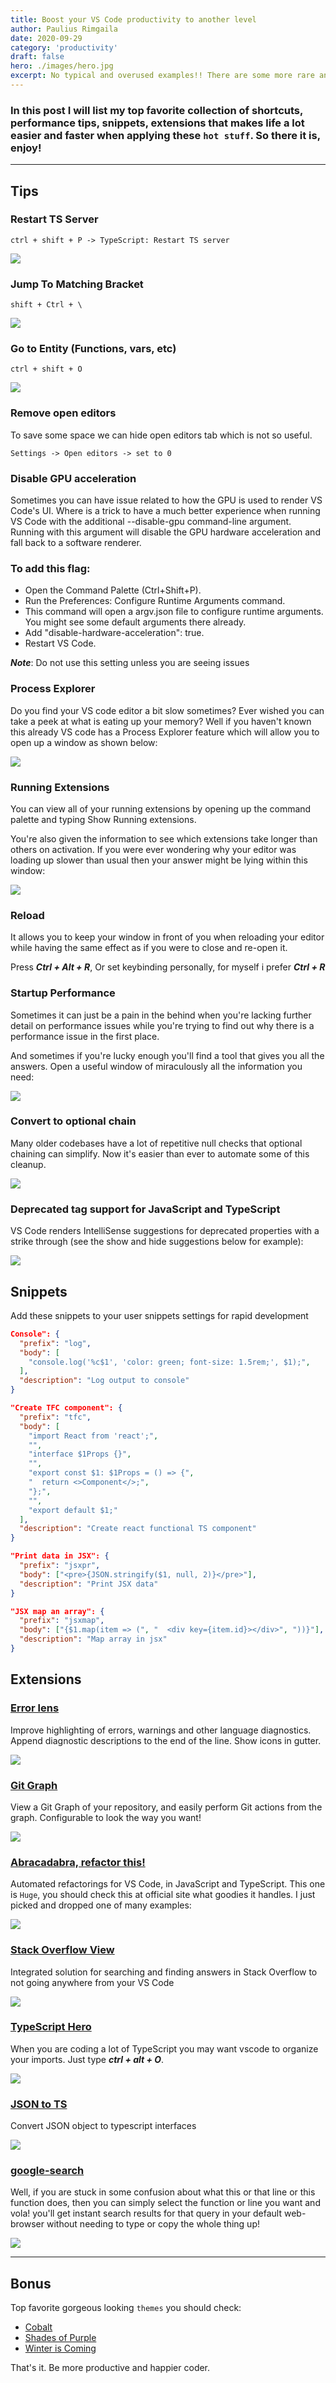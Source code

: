 ```yaml
---
title: Boost your VS Code productivity to another level
author: Paulius Rimgaila
date: 2020-09-29
category: 'productivity'
draft: false
hero: ./images/hero.jpg
excerpt: No typical and overused examples!! There are some more rare and less heard collection of extensions ant tips for WEB developers, that drastically improves productivity
---
```


### In this post I will list my top favorite collection of shortcuts, performance tips, snippets, extensions that makes life a lot easier and faster when applying these `hot stuff`. So there it is, enjoy!

---

## Tips

### Restart TS Server

```Code
ctrl + shift + P -> TypeScript: Restart TS server
```

![](images/restart.gif)

### Jump To Matching Bracket

```Code
shift + Ctrl + \
```

![](images/bracket.gif)

### Go to Entity (Functions, vars, etc)

```Code
ctrl + shift + O
```

![](images/entity.gif)

### Remove open editors

To save some space we can hide open editors tab which is not so useful.

```Code
Settings -> Open editors -> set to 0
```

### Disable GPU acceleration

Sometimes you can have issue related to how the GPU is used to render VS Code's UI. Where is a trick to have a much better experience when running VS Code with the additional --disable-gpu command-line argument. Running with this argument will disable the GPU hardware acceleration and fall back to a software renderer.

### To add this flag:

- Open the Command Palette (Ctrl+Shift+P).
- Run the Preferences: Configure Runtime Arguments command.
- This command will open a argv.json file to configure runtime arguments. You might see some default arguments there already.
- Add "disable-hardware-acceleration": true.
- Restart VS Code.

**_Note_**: Do not use this setting unless you are seeing issues

### Process Explorer

Do you find your VS code editor a bit slow sometimes? Ever wished you can take a peek at what is eating up your memory? Well if you haven't known this already VS code has a Process Explorer feature which will allow you to open up a window as shown below:

![](images/proccess.gif)

### Running Extensions

You can view all of your running extensions by opening up the command palette and typing Show Running extensions.

You're also given the information to see which extensions take longer than others on activation. If you were ever wondering why your editor was loading up slower than usual then your answer might be lying within this window:

![](images/display.gif)

### Reload

It allows you to keep your window in front of you when reloading your editor while having the same effect as if you were to close and re-open it.

Press **_Ctrl + Alt + R_**, Or set keybinding personally, for myself i prefer **_Ctrl + R_**

### Startup Performance

Sometimes it can just be a pain in the behind when you're lacking further detail on performance issues while you're trying to find out why there is a performance issue in the first place.

And sometimes if you're lucky enough you'll find a tool that gives you all the answers. Open a useful window of miraculously all the information you need:

![](images/startup.gif)

### Convert to optional chain

Many older codebases have a lot of repetitive null checks that optional chaining can simplify. Now it's easier than ever to automate some of this cleanup.

![](images/optional.gif)

### Deprecated tag support for JavaScript and TypeScript

VS Code renders IntelliSense suggestions for deprecated properties with a strike through (see the show and hide suggestions below for example):

![](images/screenshot1.png)

## Snippets

Add these snippets to your user snippets settings for rapid development

```json
Console": {
  "prefix": "log",
  "body": [
    "console.log('%c$1', 'color: green; font-size: 1.5rem;', $1);",
  ],
  "description": "Log output to console"
}
```

```json
"Create TFC component": {
  "prefix": "tfc",
  "body": [
    "import React from 'react';",
    "",
    "interface $1Props {}",
    "",
    "export const $1: $1Props = () => {",
    "  return <>Component</>;",
    "};",
    "",
    "export default $1;"
  ],
  "description": "Create react functional TS component"
}
```

```json
"Print data in JSX": {
  "prefix": "jsxpr",
  "body": ["<pre>{JSON.stringify($1, null, 2)}</pre>"],
  "description": "Print JSX data"
}
```

```json
"JSX map an array": {
  "prefix": "jsxmap",
  "body": ["{$1.map(item => (", "  <div key={item.id}></div>", "))}"],
  "description": "Map array in jsx"
}
```

## Extensions

### [Error lens](https://marketplace.visualstudio.com/items?itemName=usernamehw.errorlens)

Improve highlighting of errors, warnings and other language diagnostics. Append diagnostic descriptions to the end of the line. Show icons in gutter.

![](images/error-lens.gif)

### [Git Graph](https://marketplace.visualstudio.com/items?itemName=mhutchie.git-graph)

View a Git Graph of your repository, and easily perform Git actions from the graph. Configurable to look the way you want!

![](images/git.gif)

### [Abracadabra, refactor this!](https://marketplace.visualstudio.com/items?itemName=nicoespeon.abracadabra)

Automated refactorings for VS Code, in JavaScript and TypeScript. This one is `Huge`, you should check this at official site what goodies it handles. I just picked and dropped one of many examples:

![](images/abracadabra.gif)

### [Stack Overflow View](https://marketplace.visualstudio.com/items?itemName=4tron.stack-overflow-view)

Integrated solution for searching and finding answers in Stack Overflow to not going anywhere from your VS Code

![](images/stack.gif)

### [TypeScript Hero](https://marketplace.visualstudio.com/items?itemName=rbbit.typescript-hero)

When you are coding a lot of TypeScript you may want vscode to organize your imports. Just type **_ctrl + alt + O_**.

![](images/imports.gif)

### [JSON to TS](https://marketplace.visualstudio.com/items?itemName=MariusAlchimavicius.json-to-ts)

Convert JSON object to typescript interfaces

![](images/json.gif)

### [google-search](https://marketplace.visualstudio.com/items?itemName=MariusAlchimavicius.json-to-ts)

Well, if you are stuck in some confusion about what this or that line or this function does, then you can simply select the function or line you want and vola! you'll get instant search results for that query in your default web-browser without needing to type or copy the whole thing up!

![](images/google.gif)

---

## Bonus

Top favorite gorgeous looking `themes` you should check:

- [Cobalt](https://marketplace.visualstudio.com/items?itemName=wesbos.theme-cobalt2)
- [Shades of Purple](https://marketplace.visualstudio.com/items?itemName=ahmadawais.shades-of-purple)
- [Winter is Coming](https://marketplace.visualstudio.com/items?itemName=johnpapa.winteriscoming)

That's it. Be more productive and happier coder.
